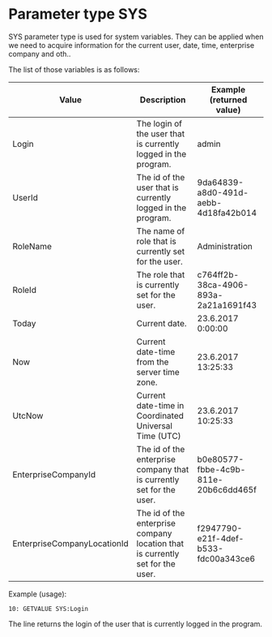 # Parameter type SYS

SYS parameter type is used for system variables. They can be applied when we need to acquire information for the current user, date, time, enterprise company and oth..

The list of those variables is as follows:

| Value                       | Description                                                  | Example (returned value)             |
| --------------------------- | ------------------------------------------------------------ | ------------------------------------ |
| Login                       | The login of the user that is currently logged in the program. | admin                                |
| UserId                      | The id of the user that is currently logged in the program.  | 9da64839-a8d0-491d-aebb-4d18fa42b014 |
| RoleName                    | The name of role that is currently set for the user.         | Administration                       |
| RoleId                      | The role that is currently set for the user.                 | c764ff2b-38ca-4906-893a-2a21a1691f43 |
| Today                       | Current date.                                                | 23.6.2017 0:00:00                    |
| Now                         | Current date-time from the server time zone.                 | 23.6.2017 13:25:33                   |
| UtcNow                      | Current date-time in Coordinated Universal Time (UTC)        | 23.6.2017 10:25:33                   |
| EnterpriseCompanyId         | The id of the enterprise company that is currently set for the user. | b0e80577-fbbe-4c9b-811e-20b6c6dd465f |
| EnterpriseCompanyLocationId | The id of the enterprise company location that is currently set for the user. | f2947790-e21f-4def-b533-fdc00a343ce6 |



Example (usage):

```
10: GETVALUE SYS:Login
```

The line returns the login of the user that is currently logged in the program.

